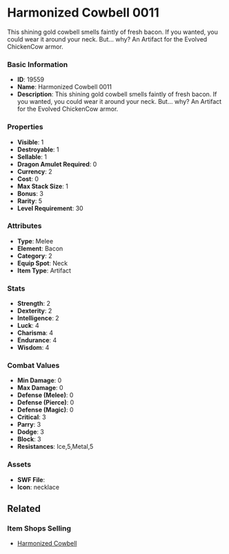# Harmonized Cowbell 0011

This shining gold cowbell smells faintly of fresh bacon. If you wanted, you could wear it around your neck. But... why? An Artifact for the Evolved ChickenCow armor.

### Basic Information

- **ID**: 19559
- **Name**: Harmonized Cowbell 0011
- **Description**: This shining gold cowbell smells faintly of fresh bacon. If you wanted, you could wear it around your neck. But... why? An Artifact for the Evolved ChickenCow armor.

### Properties

- **Visible**: 1
- **Destroyable**: 1
- **Sellable**: 1
- **Dragon Amulet Required**: 0
- **Currency**: 2
- **Cost**: 0
- **Max Stack Size**: 1
- **Bonus**: 3
- **Rarity**: 5
- **Level Requirement**: 30

### Attributes

- **Type**: Melee
- **Element**: Bacon
- **Category**: 2
- **Equip Spot**: Neck
- **Item Type**: Artifact

### Stats

- **Strength**: 2
- **Dexterity**: 2
- **Intelligence**: 2
- **Luck**: 4
- **Charisma**: 4
- **Endurance**: 4
- **Wisdom**: 4

### Combat Values

- **Min Damage**: 0
- **Max Damage**: 0
- **Defense (Melee)**: 0
- **Defense (Pierce)**: 0
- **Defense (Magic)**: 0
- **Critical**: 3
- **Parry**: 3
- **Dodge**: 3
- **Block**: 3
- **Resistances**: Ice,5,Metal,5

### Assets

- **SWF File**: 
- **Icon**: necklace

## Related

### Item Shops Selling

- [Harmonized Cowbell](../item-shops/663-harmonized-cowbell.md)

